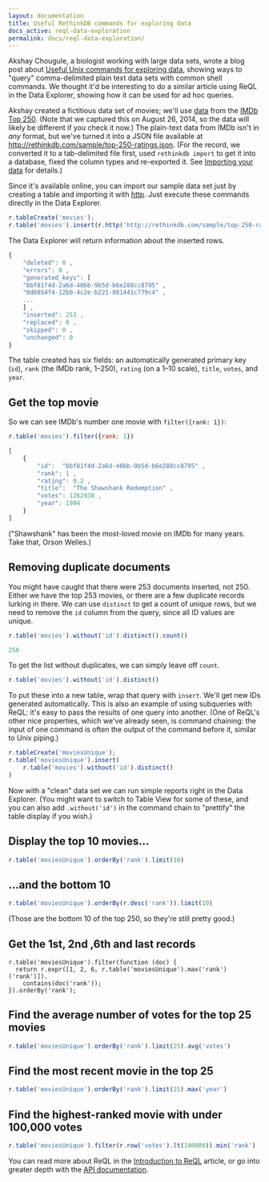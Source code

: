 ```yaml
---
layout: documentation
title: Useful RethinkDB commands for exploring data
docs_active: reql-data-exploration
permalink: docs/reql-data-exploration/
---
```


Akshay Chougule, a biologist working with large data sets, wrote a blog post about [Useful Unix commands for exploring data][uu], showing ways to "query" comma-delimited plain text data sets with common shell commands. We thought it'd be interesting to do a similar article using ReQL in the Data Explorer, showing how it can be used for ad hoc queries.

[uu]: http://datavu.blogspot.com/2014/08/useful-unix-commands-for-exploring-data.html

Akshay created a fictitious data set of movies; we'll use [data][] from the [IMDb Top 250][t250]. (Note that we captured this on August 26, 2014, so the data will likely be different if you check it now.) The plain-text data from IMDb isn't in *any* format, but we've turned it into a JSON file available at <http://rethinkdb.com/sample/top-250-ratings.json>. (For the record, we converted it to a tab-delimited file first, used `rethinkdb import` to get it into a database, fixed the column types and re-exported it. See [Importing your data](http://rethinkdb.com/docs/importing/) for details.)

[data]: http://www.imdb.com/interfaces
[t250]: http://www.imdb.com/chart/top

Since it's available online, you can import our sample data set just by creating a table and importing it with [http](/docs/http). Just execute these commands directly in the Data Explorer.

```js
r.tableCreate('movies');
r.table('movies').insert(r.http('http://rethinkdb.com/sample/top-250-ratings.json'))
```

The Data Explorer will return information about the inserted rows.

```js
{
	"deleted": 0 ,
	"errors": 0 ,
	"generated_keys": [
	"bbf81f4d-2a6d-40bb-9b5d-b6e288cc8795" ,
	"0d6054f4-12b0-4c2e-b221-881441c779c4" ,
	...
	] ,
	"inserted": 253 ,
	"replaced": 0 ,
	"skipped": 0 ,
	"unchanged": 0
}
```

The table created has six fields:  an automatically generated primary key (`id`), `rank` (the IMDb rank, 1&ndash;250), `rating` (on a 1&ndash;10 scale), `title`, `votes`, and `year`.

## Get the top movie  ##

So we can see IMDb's number one movie with  `filter({rank: 1})`:

```js
r.table('movies').filter({rank: 1})

[
	{
		"id":  "bbf81f4d-2a6d-40bb-9b5d-b6e288cc8795" ,
		"rank": 1 ,
		"rating": 9.2 ,
		"title":  "The Shawshank Redemption" ,
		"votes": 1262930 ,
		"year": 1994
	}
]
```

("Shawshank" has been the most-loved movie on IMDb for many years. Take that, Orson Welles.)

## Removing duplicate documents ##

You might have caught that there were 253 documents inserted, not 250. Either we have the top 253 movies, or there are a few duplicate records lurking in there. We can use `distinct` to get a count of unique rows, but we need to remove the `id` column from the query, since all ID values are unique.

```js
r.table('movies').without('id').distinct().count()

250
```

To get the list without duplicates, we can simply leave off `count`.

```js
r.table('movies').without('id').distinct()
```

To put these into a new table,  wrap that query with `insert`. We'll get new IDs generated automatically. This is also an example of using subqueries with ReQL: it's easy to pass the results of one query into another. (One of ReQL's other nice properties, which we've already seen, is command chaining: the input of one command is often the output of the command before it, similar to Unix piping.)

```js
r.tableCreate('moviesUnique');
r.table('moviesUnique').insert(
	r.table('movies').without('id').distinct()
)
```

Now with a "clean" data set we can run simple reports right in the Data Explorer. (You might want to switch to Table View for some of these, and you can also add `.without('id')` in the command chain to "prettify" the table display if you wish.)

## Display the top 10 movies...  ##

```js
r.table('moviesUnique').orderBy('rank').limit(10)
```

## ...and the bottom 10 ##

```js
r.table('moviesUnique').orderBy(r.desc('rank')).limit(10)
```

(Those are the bottom 10 of the top 250, so they're still pretty good.)

## Get the 1st, 2nd ,6th and last records ##

```
r.table('moviesUnique').filter(function (doc) {
  return r.expr([1, 2, 6, r.table('moviesUnique').max('rank')('rank')]).
    contains(doc('rank'));
}).orderBy('rank');
```

## Find the average number of votes for the top 25 movies ##

```js
r.table('moviesUnique').orderBy('rank').limit(25).avg('votes')
```

## Find the most recent movie in the top 25 ##

```js
r.table('moviesUnique').orderBy('rank').limit(25).max('year')
```

## Find the highest-ranked movie with under 100,000 votes ##

```js
r.table('moviesUnique').filter(r.row('votes').lt(100000)).min('rank')
```

You can read more about ReQL in the [Introduction to ReQL][intro] article, or go into greater depth with the [API documentation](/api/).

[intro]: /docs/introduction-to-reql/
